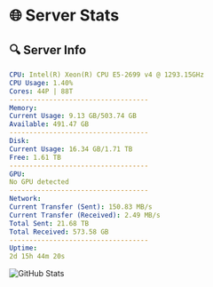 # 🌐 Server Stats
## 🔍 Server Info
```yaml
CPU: Intel(R) Xeon(R) CPU E5-2699 v4 @ 1293.15GHz
CPU Usage: 1.40%
Cores: 44P | 88T
-----------------------------------
Memory:
Current Usage: 9.13 GB/503.74 GB
Available: 491.47 GB
-----------------------------------
Disk:
Current Usage: 16.34 GB/1.71 TB
Free: 1.61 TB
-----------------------------------
GPU:
No GPU detected
-----------------------------------
Network:
Current Transfer (Sent): 150.83 MB/s
Current Transfer (Received): 2.49 MB/s
Total Sent: 21.68 TB
Total Received: 573.58 GB
-----------------------------------
Uptime:
2d 15h 44m 20s
```
![GitHub Stats](https://img.shields.io/badge/Updated-2025-02-10_14:27:38-blue)